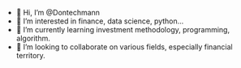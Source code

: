 - 👋 Hi, I’m @Dontechmann
- 👀 I’m interested in finance, data science, python...
- 🌱 I’m currently learning investment methodology, programming, algorithm.
- 💞️ I’m looking to collaborate on various fields, especially financial territory. 

<!---
Dontechmann/Dontechmann is a ✨ special ✨ repository because its `README.md` (this file) appears on your GitHub profile.
You can click the Preview link to take a look at your changes.
--->
